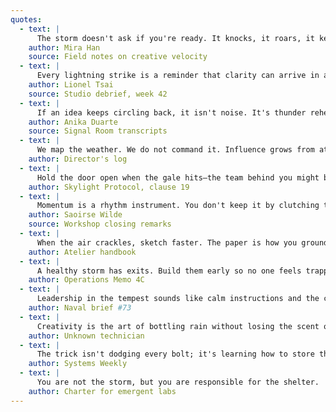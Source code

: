 ```yaml
---
quotes:
  - text: |
      The storm doesn't ask if you're ready. It knocks, it roars, it keeps moving. Your job is to move with it without losing your center.
    author: Mira Han
    source: Field notes on creative velocity
  - text: |
      Every lightning strike is a reminder that clarity can arrive in a flash, but the charge comes from everything you've been quietly storing.
    author: Lionel Tsai
    source: Studio debrief, week 42
  - text: |
      If an idea keeps circling back, it isn't noise. It's thunder rehearsing the shape of its echo.
    author: Anika Duarte
    source: Signal Room transcripts
  - text: |
      We map the weather. We do not command it. Influence grows from attention, not from shouting at clouds.
    author: Director's log
  - text: |
      Hold the door open when the gale hits—the team behind you might be carrying the breakthrough you can't yet see.
    author: Skylight Protocol, clause 19
  - text: |
      Momentum is a rhythm instrument. You don't keep it by clutching tighter—you keep it by listening harder.
    author: Saoirse Wilde
    source: Workshop closing remarks
  - text: |
      When the air crackles, sketch faster. The paper is how you ground the strike.
    author: Atelier handbook
  - text: |
      A healthy storm has exits. Build them early so no one feels trapped inside the tempo.
    author: Operations Memo 4C
  - text: |
      Leadership in the tempest sounds like calm instructions and the confidence to admit when you need a new compass.
    author: Naval brief #73
  - text: |
      Creativity is the art of bottling rain without losing the scent of ozone.
    author: Unknown technician
  - text: |
      The trick isn't dodging every bolt; it's learning how to store their energy without burning your circuits.
    author: Systems Weekly
  - text: |
      You are not the storm, but you are responsible for the shelter.
    author: Charter for emergent labs
---
```

